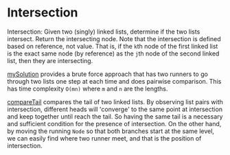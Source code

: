 # Intersection

Intersection: Given two (singly) linked lists, determine if the two lists intersect. Return the intersecting node. Note that the intersection is defined based on reference, not value. That is, if the `k`th node of the first linked list is the exact same node (by reference) as the `j`th node of the second linked list, then they are intersecting.

[mySolution](./intersection/mySolution.cpp) provides a brute force approach that has two runners to go through two lists one step at each time and does pairwise comparison. This has time complexity `O(mn)` where `m` and `n` are the lengths.


[compareTail](./compareTail.cpp) compares the tail of two linked lists. By observing list pairs with intersection, different heads will 'converge' to the same point at intersection and keep together until reach the tail. So having the same tail is a necessary and sufficient condition for the presence of intersection. On the other hand, by moving the running `Node` so that both branches start at the same level, we can easily find where two runner meet, and that is the position of intersection.
